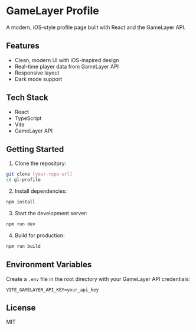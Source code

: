 # GameLayer Profile

A modern, iOS-style profile page built with React and the GameLayer API.

## Features

- Clean, modern UI with iOS-inspired design
- Real-time player data from GameLayer API
- Responsive layout
- Dark mode support

## Tech Stack

- React
- TypeScript
- Vite
- GameLayer API

## Getting Started

1. Clone the repository:
```bash
git clone [your-repo-url]
cd gl-profile
```

2. Install dependencies:
```bash
npm install
```

3. Start the development server:
```bash
npm run dev
```

4. Build for production:
```bash
npm run build
```

## Environment Variables

Create a `.env` file in the root directory with your GameLayer API credentials:

```env
VITE_GAMELAYER_API_KEY=your_api_key
```

## License

MIT
